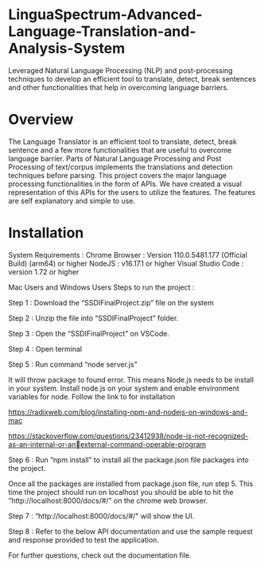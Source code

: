 # LinguaSpectrum-Advanced-Language-Translation-and-Analysis-System

Leveraged Natural Language Processing (NLP) and post-processing techniques to develop an efficient tool to translate, detect, break sentences and other functionalities that help in overcoming language barriers.

# Overview 
The Language Translator is an efficient tool to translate, detect, break sentence and a few more functionalities that are useful to overcome language barrier. Parts of Natural Language Processing and Post Processing of text/corpus implements the translations and detection techniques before parsing. This project covers the major language processing functionalities in the form of APIs. We have created a visual representation of this APIs for the users to utilize the features. The features are self explanatory and simple to use.

# Installation 

System Requirements : 
Chrome Browser : Version 110.0.5481.177 (Official Build) (arm64) or higher
NodeJS : v16.17.1 or higher 
Visual Studio Code : version 1.72 or higher

Mac Users and Windows Users
Steps to run the project :

Step 1 : Download the “SSDIFinalProject.zip” file on the system

Step 2 : Unzip the file into “SSDIFinalProject” folder. 

Step 3 : Open the “SSDIFinalProject” on VSCode. 

Step 4 : Open terminal 

Step 5 : Run command “node server.js”

It will throw package to found error. This means Node.js needs to be install in your system.
Install node.js on your system and enable environment variables for node. Follow the link to for 
installation

https://radixweb.com/blog/installing-npm-and-nodejs-on-windows-and-mac

https://stackoverflow.com/questions/23412938/node-is-not-recognized-as-an-internal-or-anexternal-command-operable-program

Step 6 : Run “npm install” to install all the package.json file packages into the project.

Once all the packages are installed from package.json file, run step 5. This time the project should run on localhost you should be able to hit the “http://localhost:8000/docs/#/" on the chrome web browser. 

Step 7 : “http://localhost:8000/docs/#/" will show the UI. 

Step 8 : Refer to the below API documentation and use the sample request and response provided 
to test the application.

For further questions, check out the documentation file.
